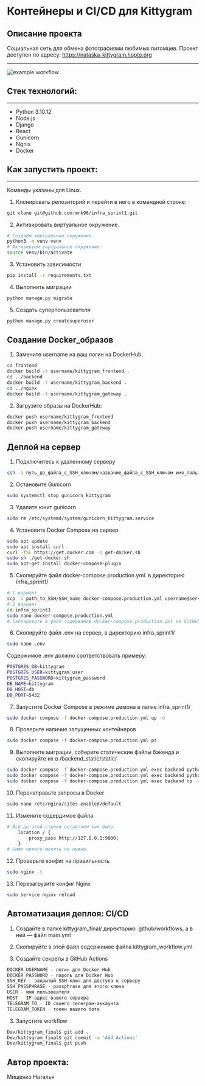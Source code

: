 #  Контейнеры и CI/CD для Kittygram

## Описание проекта
Социальная сеть для обмена фотографиями любимых питомцев. Проект доступен по адресу: https://nataska-kittygram.hopto.org
____
![example workflow](https://github.com/github/kittygram_final/actions/workflows/main.yml/badge.svg)

## Стек технологий:
____
* Python 3.10.12
* Node.js
* Django
* React
* Gunicorn
* Ngnix
* Docker

## Как запустить проект:
____
Команды указаны для Linux.
1. Клонировать репозиторий и перейти в него в командной строке:
```sh
git clone git@github.com:mnk96/infra_sprint1.git
```
2. Активировать виртуальное окружение.
```sh
# Создаём виртуальное окружение.
python3 -m venv venv
# Активируем виртуальное окружение.
source venv/bin/activate
```
3. Установить зависимости
```sh
pip install -r requirements.txt 
```
4. Выполнить миграции
```sh
python manage.py migrate
```
5. Создать суперпользователя
```sh
python manage.py createsuperuser 
```

## Создание Docker_образов
1. Замените username на ваш логин на DockerHub:
```sh
cd frontend
docker build -t username/kittygram_frontend .
cd ../backend
docker build -t username/kittygram_backend .
cd ../nginx
docker build -t username/kittygram_gateway . 
```
2. Загрузите образы на DockerHub:
```sh
docker push username/kittygram_frontend
docker push username/kittygram_backend
docker push username/kittygram_gateway
```

## Деплой на сервер

1. Подключитесь к удаленному серверу
```sh
ssh -i путь_до_файла_с_SSH_ключом/название_файла_с_SSH_ключом имя_пользователя@ip_адрес_сервера
```

2. Остановите Gunicorn
```sh
sudo systemctl stop gunicorn_kittygram
```

3. Удалите юнит gunicorn
```sh
sudo rm /etc/systemd/system/gunicorn_kittygram.service 
```

4. Установите Docker Compose на сервер
```sh
sudo apt update
sudo apt install curl
curl -fSL https://get.docker.com -o get-docker.sh
sudo sh ./get-docker.sh
sudo apt-get install docker-compose-plugin 
```

5. Скопируйте файл docker-compose.production.yml. в директорию infra_sprint1/
```sh
# 1 вариант
scp -i path_to_SSH/SSH_name docker-compose.production.yml username@server_ip:/home/username/taski/docker-compose.production.yml
# 2 вариант
cd infra_sprint1
sudo nano docker-compose.production.yml
# Скопировать в файл содержимое docker-compose.production.yml на GitHub
```

6. Скопируйте файл .env на сервер, в директорию infra_sprint1/
```sh
sudo nano .env
```
Содержимое .env должно соответствовать примеру:
```sh
POSTGRES_DB=kittygram
POSTGRES_USER=kittygram_user
POSTGRES_PASSWORD=kittygram_password
DB_NAME=kittygram
DB_HOST=db
DB_PORT=5432
```

7. Запустите Docker Compose в режиме демона в папке infra_sprint1/
```sh
sudo docker compose -f docker-compose.production.yml up -d 
```

8. Проверьте наличие запущенных контейнеров
```sh
sudo docker compose -f docker-compose.production.yml ps
```

9. Выполните миграции, соберите статические файлы бэкенда и скопируйте их в /backend_static/static/
```sh
sudo docker compose -f docker-compose.production.yml exec backend python manage.py migrate
sudo docker compose -f docker-compose.production.yml exec backend python manage.py collectstatic
sudo docker compose -f docker-compose.production.yml exec backend cp -r /app/collected_static/. /backend_static/static/
```

10. Перенаправьте запросы в Docker
```sh
sudo nano /etc/nginx/sites-enabled/default
```

11. Измените содердимое файла
```sh
# Всё до этой строки оставляем как было.
    location / {
        proxy_pass http://127.0.0.1:9000;
    }
# Ниже ничего менять не нужно.
```

12. Проверьте конфиг на правильность
```sh
sudo nginx -t 
```

13. Перезагрузите конфиг Nginx
```sh
sudo service nginx reload 
```

## Автоматизация деплоя: CI/CD

1. Создайте в папке kittygram_final/ директорию .github/workflows, а в ней — файл main.yml

2. Скопируйте в этой файл содержимое файла kittygram_workflow.yml

3. Создайте секреты в GitHub Actions
```sh
DOCKER_USERNAME - логин для Docker Hub
DOCKER_PASSWORD - пароль для Docker Hub
SSH_KEY - закрытый SSH-ключ для доступа к серверу
SSH_PASSPHRASE - passphrase для этого ключа
USER - имя пользователя
HOST - IP-адрес вашего сервера
TELEGRAM_TO - ID своего телеграм-аккаунта
TELEGRAM_TOKEN - токен вашего бота
```

3. Запустите workflow
```sh
Dev/kittygram_final$ git add .
Dev/kittygram_final$ git commit -m 'Add Actions'
Dev/kittygram_final$ git push 
```
## Автор проекта:
Мищенко Наталья